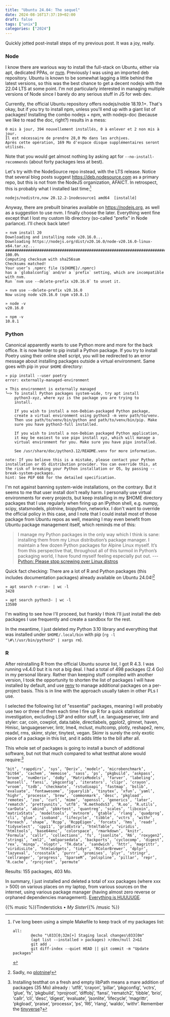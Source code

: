 ```yaml
---
title: "Ubuntu 24.04: The sequel"
date: 2024-08-16T17:37:19+02:00
draft: false
tags: ["unix"]
categories: ["2024"]
---
```


Quickly jotted post-install steps of my previous post. It was a joy, really.

### Node

I know there are warious way to install the full-stack on Ubuntu, either via apt, dedicated PPAs, or [nvm](https://github.com/nvm-sh/nvm). Previously I was using an imported deb repository. Ubuntu is known to be somewhat lagging a little behind the latest versions, so this was the best chance to get a decent nodejs with the 22.04 LTS at some point. I'm not particularly interested in managing multiple versions of Node since I barely do any serious stuff in JS for web dev.

Currently, the official Ubuntu repository offers nodejs/noble 18.19.1+. That's okay, but if you try to install npm, unless  you'll end up with a giant list of packages! Installing the combo nodejs + npm, with nodejs-doc (because we like to read the doc, right?) results in a mess:

```
0 mis à jour, 394 nouvellement installés, 0 à enlever et 2 non mis à jour.
Il est nécessaire de prendre 28,0 Mo dans les archives.
Après cette opération, 169 Mo d'espace disque supplémentaires seront utilisés.
```

Note that you would get almost nothing by asking apt for `--no-install-recommends` (about forty packages less at best).

Let's try with the NodeSource repo instead, with the LTS release. Notice that several blog posts suggest <https://deb.nodesource.com> as a primary repo, but this is not from the NodeJS organization, AFAICT. In retrospect, this is probably what I installed last time:[^1]

```
nodejs/nodistro,now 20.12.2-1nodesource1 amd64  [installé]
```

Anyway, there are prebuilt binaries available on <https://nodejs.org>, as well as a suggestion to use nvm. I finally choose the later. Everything went fine except that I lost my custom lib directory (so-called "prefix" in Node parlance). I'll check back later!

```shell
» nvm install 20
Downloading and installing node v20.16.0...
Downloading https://nodejs.org/dist/v20.16.0/node-v20.16.0-linux-x64.tar.xz...
################################################################################# 100.0%
Computing checksum with sha256sum
Checksums matched!
Your user’s .npmrc file (${HOME}/.npmrc)
has a `globalconfig` and/or a `prefix` setting, which are incompatible with nvm.
Run `nvm use --delete-prefix v20.16.0` to unset it.

» nvm use --delete-prefix v20.16.0
Now using node v20.16.0 (npm v10.8.1)

» node -v
v20.16.0

» npm -v
10.8.1
```

### Python

Canonical apparently wants to use Python more and more for the back office. It is now harder to pip install a Python package. If you try to install Poetry using their online shell script, you will be redirected to an error message about installing packages outside a virtual environment. Same goes with pip in your `$HOME` directory:

```shell
» pip install --user poetry
error: externally-managed-environment

× This environment is externally managed
╰─> To install Python packages system-wide, try apt install
    python3-xyz, where xyz is the package you are trying to
    install.

    If you wish to install a non-Debian-packaged Python package,
    create a virtual environment using python3 -m venv path/to/venv.
    Then use path/to/venv/bin/python and path/to/venv/bin/pip. Make
    sure you have python3-full installed.

    If you wish to install a non-Debian packaged Python application,
    it may be easiest to use pipx install xyz, which will manage a
    virtual environment for you. Make sure you have pipx installed.

    See /usr/share/doc/python3.12/README.venv for more information.

note: If you believe this is a mistake, please contact your Python installation or OS distribution provider. You can override this, at the risk of breaking your Python installation or OS, by passing --break-system-packages.
hint: See PEP 668 for the detailed specification.
```

I'm not against banning system-wide installations, on the contrary. But it seems to me that user install don't really harm. I personally use virtual environments for every projects, but keep installing in my $HOME directory packages that I use regularly when firing up an IPython shell, e.g. numpy, scipy, statsmodels, plotnine, biopython, networkx. I don't want to override the official policy in this case, and I note that I could install most of those package from Ubuntu repos as well, meaning I may even benefit from Ubuntu package management itself, which reminds me of this:

> I manage my Python packages in the only way which I think is sane: installing them from my Linux distribution’s package manager. I maintain a few dozen Python packages for Alpine Linux myself. It’s from this perspective that, throughout all of this turmoil in Python’s packaging world, I have found myself feeling especially put out. --- [Python: Please stop screwing over Linux distros](https://drewdevault.com/2021/11/16/Python-stop-screwing-distros-over.html)

Quick fact checking: There are a lot of R and Python packages (this includes documentation packages) already available on Ubuntu 24.04![^2]

```shell
» apt search r-cran- | wc -l
3428

» apt search python3- | wc -l
13580
```

I'm waiting to see how I'll proceed, but frankly I think I'll just install the deb packages I use frequently and create a sandbox for the rest.

In the meantime, I just deleted my Python 3.10 library and everything that was installed under `$HOME/.local/bin` with pip (`rg -l "\#\!/usr/bin/python3" | xargs rm`).

### R

After reinstalling R from the official Ubuntu source list, I got R 4.3. I was running v4.4.0 but it is not a big deal. I had a total of 498 packages (2.4 Go) in my personal library. Rather than keeping stuff compiled with another version, I took the opportunity to shorten the list of packages I will have installed by default, and use [renv](https://rstudio.github.io/renv/) to manage additional packages on a per-project basis. This is in line with the approach usually taken in other PLs I use.

I selected the following list of "essential" packages, meaning I will probably use two or three of them each time I fire up R for a quick statistical investigation, excluding LSP and editor stuff, i.e. languageserver, lintr and styler: car, coin, cowplot, data.table, directlabels, ggplot2, glmnet, haven, Hmisc, languageserver, lintr, lme4, mclust, multcomp, plotly, reshape2, renv, readxl, rms, skimr, styler, tinytest, vegan. Skimr is surely the only exotic piece of a package in this list, and it adds little to the bill after all.

This whole set of packages is going to install a bunch of additional software, but not that much compared to what testthat alone would require:[^3]

```
‘bit’, ‘rappdirs’, ‘sys’, ‘Deriv’, ‘modelr’, ‘microbenchmark’, ‘bit64’, ‘cachem’, ‘memoise’, ‘sass’, ‘ps’, ‘pkgbuild’, ‘askpass’, ‘broom’, ‘numDeriv’, ‘doBy’, ‘MatrixModels’, ‘farver’, ‘labeling’, ‘munsell’, ‘fansi’, ‘pkgconfig’, ‘iterators’, ‘clipr’, ‘crayon’, ‘vroom’, ‘tzdb’, ‘checkmate’, ‘rstudioapi’, ‘fastmap’, ‘bslib’, ‘evaluate’, ‘fontawesome’, ‘jquerylib’, ‘tinytex’, ‘xfun’, ‘yaml’, ‘highr’, ‘processx’, ‘brew’, ‘commonmark’, ‘desc’, ‘pkgload’, ‘remotes’, ‘zoo’, ‘curl’, ‘mime’, ‘openssl’, ‘generics’, ‘later’, ‘rematch’, ‘prettyunits’, ‘utf8’, ‘R.methodsS3’, ‘R.oo’, ‘R.utils’, ‘carData’, ‘abind’, ‘pbkrtest’, ‘quantreg’, ‘scales’, ‘libcoin’, ‘matrixStats’, ‘modeltools’, ‘mvtnorm’, ‘gtable’, ‘rlang’, ‘quadprog’, ‘cli’, ‘glue’, ‘isoband’, ‘lifecycle’, ‘tibble’, ‘vctrs’, ‘withr’, ‘foreach’, ‘shape’, ‘Rcpp’, ‘RcppEigen’, ‘forcats’, ‘hms’, ‘readr’, ‘tidyselect’, ‘cpp11’, ‘gridExtra’, ‘htmlTable’, ‘viridis’, ‘htmltools’, ‘base64enc’, ‘colorspace’, ‘rmarkdown’, ‘knitr’, ‘Formula’, ‘callr’, ‘collections’, ‘fs’, ‘jsonlite’, ‘R6’, ‘roxygen2’, ‘stringi’, ‘xml2’, ‘xmlparsedata’, ‘backports’, ‘cyclocomp’, ‘digest’, ‘rex’, ‘minqa’, ‘nloptr’, ‘TH.data’, ‘sandwich’, ‘httr’, ‘magrittr’, ‘viridisLite’, ‘htmlwidgets’, ‘tidyr’, ‘RColorBrewer’, ‘dplyr’, ‘lazyeval’, ‘crosstalk’, ‘purrr’, ‘promises’, ‘plyr’, ‘stringr’, ‘cellranger’, ‘progress’, ‘SparseM’, ‘polspline’, ‘pillar’, ‘repr’, ‘R.cache’, ‘rprojroot’, ‘permute’
```

Results: 155 packages, 403 Mo.

In summary, I just installed and deleted a total of xxx packages (where xxx > 500) on various places on my laptop, from various sources on the internet, using various package manager (having almost zero reverse or orphaned dependencies management). [Everything is HUUUUGE](https://tonsky.me/blog/disenchantment/).


{{% music %}}Tindersticks • _My Sister_{{% /music %}}

[^1]: I've long been using a simple Makefile to keep track of my packages list:

    ```
    all:
            @echo "\033[0;32m[+] Staging local changes\033[0m"
            (apt list --installed > packages) >/dev/null 2>&1
            git add .
            git diff-index --quiet HEAD || git commit -m "Update packages"
    ```


[^2]: Sadly, no [plotnine](https://plotnine.org/)!
[^3]: Installing testthat on a fresh and empty libPath means a mare addition of packages (35 Mo) already : ‘utf8’, ‘crayon’, ‘pillar’, ‘pkgconfig’, ‘vctrs’, ‘glue’, ‘fs’, ‘pkgbuild’, ‘rprojroot’, ‘diffobj’, ‘fansi’, ‘rematch2’, ‘tibble’, ‘brio’, ‘callr’, ‘cli’, ‘desc’, ‘digest’, ‘evaluate’, ‘jsonlite’, ‘lifecycle’, ‘magrittr’, ‘pkgload’, ‘praise’, ‘processx’, ‘ps’, ‘R6’, ‘rlang’, ‘waldo’, ‘withr’. Remember the [tinyverse](https://www.tinyverse.org/)?

